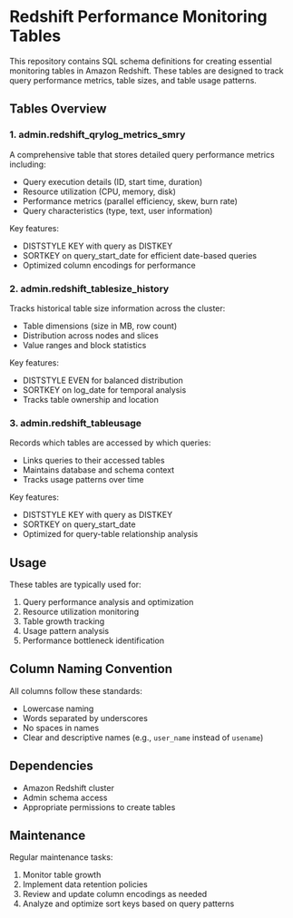 # Redshift Performance Monitoring Tables

This repository contains SQL schema definitions for creating essential monitoring tables in Amazon Redshift. These tables are designed to track query performance metrics, table sizes, and table usage patterns.

## Tables Overview

### 1. admin.redshift_qrylog_metrics_smry
A comprehensive table that stores detailed query performance metrics including:
- Query execution details (ID, start time, duration)
- Resource utilization (CPU, memory, disk)
- Performance metrics (parallel efficiency, skew, burn rate)
- Query characteristics (type, text, user information)

Key features:
- DISTSTYLE KEY with query as DISTKEY
- SORTKEY on query_start_date for efficient date-based queries
- Optimized column encodings for performance

### 2. admin.redshift_tablesize_history
Tracks historical table size information across the cluster:
- Table dimensions (size in MB, row count)
- Distribution across nodes and slices
- Value ranges and block statistics

Key features:
- DISTSTYLE EVEN for balanced distribution
- SORTKEY on log_date for temporal analysis
- Tracks table ownership and location

### 3. admin.redshift_tableusage
Records which tables are accessed by which queries:
- Links queries to their accessed tables
- Maintains database and schema context
- Tracks usage patterns over time

Key features:
- DISTSTYLE KEY with query as DISTKEY
- SORTKEY on query_start_date
- Optimized for query-table relationship analysis

## Usage

These tables are typically used for:
1. Query performance analysis and optimization
2. Resource utilization monitoring
3. Table growth tracking
4. Usage pattern analysis
5. Performance bottleneck identification

## Column Naming Convention

All columns follow these standards:
- Lowercase naming
- Words separated by underscores
- No spaces in names
- Clear and descriptive names (e.g., `user_name` instead of `usename`)

## Dependencies

- Amazon Redshift cluster
- Admin schema access
- Appropriate permissions to create tables

## Maintenance

Regular maintenance tasks:
1. Monitor table growth
2. Implement data retention policies
3. Review and update column encodings as needed
4. Analyze and optimize sort keys based on query patterns 